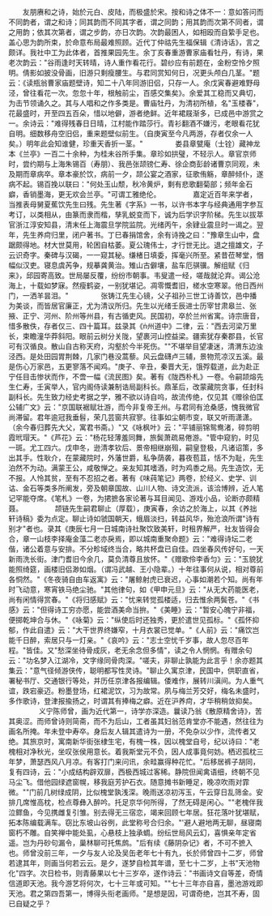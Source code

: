 <!-- { "loadSidebar": true } -->
　　友朋赓和之诗，始於元白、皮陆，而极盛於宋。按和诗之体不一：意如答问而不同韵者，谓之和诗；同其韵而不同其字者，谓之同韵；用其韵而次第不同者，谓之用韵；依其次第者，谓之步韵，亦日次韵。次韵最困人，如相殴而自絷手足也。盖心思为韵所束，於命意布局最难照顾。近代丁仲祜先生福保辑《清诗话》，言之颇详。我社中工为此体者，首推果园先生。余丁亥春重游曹家庙看牡丹，有诗，果老次韵云："谷雨逢时天转晴，诗人重作看花行。碧纱应有前题在，金粉空怜夕照明。倩影如披没骨画，旧游只剩瘦腰生。与君同赏知何日，况更头颅白几茎。"题云：《读瓶翁曹家庙题壁诗，知二十八年同游旧侣，只存一人。余戊寅春避难野母泾，曾往看花一次。忽忽十年，根触前尘，百感交集矣》。余爱其工稳而又典切，为击节领诵久之。其与人唱和之作多类是。曹庙牡丹，为清初所植，名"玉楼春"，花最盛时，开至四五百朵，惜以地僻，游者绝鲜。近年裙屐渐多，已成邑中游赏之一。余诗云："难得残春日日晴，江村能作踏莎行。青衫翻酒不嫌污，老眼看花犹自明。细数移舟空旧侣，重来题壁似前生。（自庚寅至今凡两游，存者仅余一人矣。）明年此会知谁健，珍重天香折一茎。"
　　
　　娄县章甓庵（士铨）藏神龙本《兰亭》一百二十余种，为桂未谷所手集。章珍如拱璧，不轻示人。章官京师时，尝约期与上海朱锡百（寿朋）、我邑张颉镑仁寿、徐企商彭龄诸曹京同观，未及期而章病卒。章本豪於饮，病前一夕，颉公宴之酒家，征歌侑觞，章醉倾仆，遂病不起。锡百挽以联曰："何处玉山颓，秋冷黄炉，剩有悲歌翻菊部；频年金石癖，香销墨海，更无欢会兰亭。"可谓工雅绝伦。
　　
　　嘉定近百年来学者，当推表母舅夏蕉饮先生曰残。先生著《字系》一书，以许书本字与经典通用字参互考订，以类相从，由篆而隶而楷，孳乳蜕变而下，诚为后学识字阶梯。先生以拔萃官浙江淳安知县，清末任上海震旦学院监院。光绪丙午，余肄业震旦时一谒之。翌年，先生养疴归里，闭户著书。丁巳春捐馆舍，余有诗挽之曰："豫章生山中，盘踞颇得地。材大世莫用，轮困自枯萎。夏公瑰伟士，才行世无比。退之擅雄文，子云识奇字。秦碑与汉碣，一一窥其秘。缣楮日填委，挥毫兴所至。紧昔莅琴堂，悃幅似汉吏。寝息虞芮争，规摹龚黄治。雉山古僻壤，盐车厄骐骥。解组赋《归来》，邱园寄高致。世局屡反覆，纷纷市朝事。韦叟遣一经，嗟哉就沦弃。谒公沧海上，十载如梦寐。然瘦鹤姿，一别犹堪记。凋零慨耆旧，槎水空寒翠。他日西州门，一洒羊昙泪。"
　　
　　张铸江先生心镜，父子祖孙三世工诗善饮，邑中播为美谈，而皆居官廉正，尤为清议所归。先生以光绪壬辰进士历宰甘肃皋兰、张掖、正宁、河州、阶州等州县，有古循吏风。民国初，卒於兰州省寓。诗宗唐音，惜多散佚，存者仅三、四十篇耳。兹录其《州道中》二律，云："西去河梁万里长，束瞻潼华莽斜阳。眼前云树分关陇，望裹河山控益梁。疆索犹存秦郡县，长官可有汉循良。散山自古称天府，沟壑於今半死伤。""不堪举目望凄迷，清渭东边浊泾西。是处田园胃荆棘，几家门巷没蒿藜。风云盘礴卢三辅，景物荒凉汉五溪。最是伤心万家邑，五更寥落不闻鸡。"庚子、辛丑，秦晋大无，饿殍载道，此为赴正宁任目击惨状而作，不啻一幅《流民图》矣。著有《陇西朴札》一卷。令嗣颉熔先生仁寿，壬寅举人，官内阁侍读兼制诰局副科长。鼎革后，改蒙藏院贪事，任封科副科长。先生致力经史考据之学，雅不欲以诗自呜，故流传绝，仅见其《赠徐伯匡公辅广文》云："京国联裾赋壮游，而今非复帝王州。与君同有沧桑感，愧我微官尚滞留。君年逾冠我垂髫，荣几芸窗共寂寥。往事如尘朝市变，联又听雨潇潇。（余今春归葬先大父，寓君书斋。）"又《咏枫叶》云："平铺丽锦鸳鸯渚，碎剪明霞玳瑁天。"《芦花》云："杨花轻薄羞同舞，旅鬓萧疏易倦游。"管中窥豹，时见一斑。尤工四六。戊申冬，逊清孝钦后、景帝相继崩殂，嗣皇登极，凡诸诏策，多出其手。性耿介，在蒙藏院时，外藩世爵，私争荫袭，暮夜苞苴，恬不为耻，先生泊然不为动。满蒙王公，咸敬惮之。亲友知其嗜酒，时为鸡黍之局。先生造饮，无不报。人怜其贫，至有不忍招之者。著有《味莼笔记》两卷，於经义、史学、训诂、金石等类多所阐发，旁及朝章国故、山川人物、诗文流派，该洽博辨，近人笔记罕能夺席。《笔札》一卷，为捃摭各家论著与耳目闻见、游戏小品，论断亦颇精聂。
　　
　　颉链先生嗣君聊止（厚载），庚寅春，余访之於海上，以其《养拙轩诗稿》委为点定。聊止诗如虢国朝天，蛾眉淡扫，转益风华，殆沧浪所谓"诗有别才"者也。录其《庚辰七月一日城南诗社聚饮致美轩，时租界解严，社友皆得会合，章一山枝李择庵金藻二老亦戾焉，即以城南重聚命题》云："难得诗坛二老偕，诸公着意与安排。不分畛域终当合，略共杯盘已自佳。四坐春风传好句，一天新雨洗长街。津门耆旧今余几，莫负清尊且放怀。"《赠歌伶李香匀》云："玉貌犹能照绮筵，画楼旧侣渺如烟。（谓冯武越、王小隐辈。）十年往事何从说，相对尊前各恫然。"《冬夜骑自由车返寓》云："屠鲸射虎已衰迟，心事如潮若个知。尚有年时飞动意，寒宵铁马绝尘驰。"其他律句，如《甲申元旦》云："从无大药能医老，尚有闲情得赏春。"《将归感赋》云："忧来转觉孤楼适，归去惟余两鬓苍。"《书感》云："但得诗工穷亦愿，能尝酒美命当拚。"《美睡》云："暂安心魄宁非福，便掷乾坤合与休。"《咏菊》云："纵使后时还独秀，更於遣世见孤标。"《孤怀抑郁，作此自遣》云："大干世界终嫌窄，十月衣裳已觉单。"《人前》云："痛饮岂能千日醉，索居只与一灯亲。"《哀吟》云："志士空忧千岁事，故人忽尽百年程。"皆佳。又"愁深坐待骨成灰，老无余念但多情"，读之令人惘惘。有赠余句云："功名梦入江湖冷，文字缘同骨肉深。"嗟夫，非聊止孰能为此言乎！余亦题其集云："意气径倾游侠传，聪明都写性灵诗。"聊止久寓京津，民国中，供职直省，署秘书厅、交通银行等处，并历任京津各报编辑。倭难作，展转川滇间。为人重气谊，跌宕豪迈。粉墨登场，红裙泥饮，习为故常。夙与梅兰芳交好，梅名未盛时，多作歌诗，登津报揄扬之，时谓其有捧梅之癖。近在沪养疴，才华稍稍敛抑矣。
　　
　　义宁陈师曾，画为近代第一，诗学亦深造。曩读乃翁《散原精舍诗》，苦其奥涩。而师曾诗则简斋，而不为后山，工者虽其妇翁范肯堂亦不能遇，然往往为画名所掩。年未登中寿卒。身后友人辑其遣诗为一册，不免杂以少作，流传者又绝。其旅京时，寓南新华街张棣生宅，有槐一株，因以槐堂自号，纪以诗曰："老槐相对净秋光，坐叹张侯用意长。着我斯堂元不负，因人成事竟何妨。栖迟孤枕三年梦，萧瑟西风八月凉。有客打门来问讯，余畦赢得种花忙。"后移居裤子胡同，复有四诗，云："小成结构辟双扉，西极西城过客稀。静院但闻禽语细，终朝不见马尘飞。借他园绿遮窗幌，移我庭芳护石衣。随意摊书新睡足，晚凉吹雨对霏微。""门前几树绿成阴，比似槐堂孰浅深。晚雨送凉初泻玉，午云穿日乱筛金。安排几席惟高枕，检点尊彝入醉吟。托足京华何所得，了然无碍是闲心。""老槐伴我泣鳏鱼，今见携雌复引雏。别去得无三宿恋，竭来回顾七年居。狂花落叶犹堪赋，拓本陈编载满车。窃比东坡山谷例，此堂称号合归余。"'避人避地两无聊，昼寝南窗朽不雕。自笑禅中能处虱，心悬枝上独承蜩。纷纭世局风云幻，喜惧亲年定省遥。岂为丹砂句漏令，巢林聊可托焦鹧。"后有续《藤阴杂记》者，不可不摭入也。师曾没前三年，一夕与友人论及吴缶老年七十有九，长於师曾四十二岁，师曾若逮其年，则画当何若云云。是夕，遂梦自检其年谱，至七十二岁，上书"天池物化"四字。次日检书，则青藤果以七十三岁卒，遂作诗云："书画诗文自等差，奇情信道即天池。我今游艺将何次，七十三年或可知。""七十三年亦自喜，墨池游戏即天池。君之第四吾第一，博得头衔老画师。"是想是因，可谓奇绝，岂其不寿，固已自疑之乎？
　　
